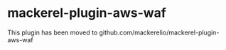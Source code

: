 mackerel-plugin-aws-waf
=======================

This plugin has been moved to github.com/mackerelio/mackerel-plugin-aws-waf
